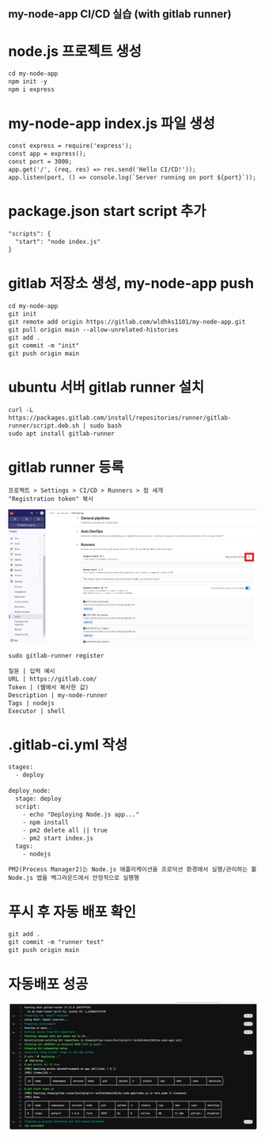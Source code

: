 ## my-node-app CI/CD 실습 (with gitlab runner)

# node.js 프로젝트 생성
```
cd my-node-app
npm init -y
npm i express 
```

# my-node-app index.js 파일 생성
```
const express = require('express');
const app = express();
const port = 3000;
app.get('/', (req, res) => res.send('Hello CI/CD!'));
app.listen(port, () => console.log(`Server running on port ${port}`));
```

# package.json start script 추가
```
"scripts": {
  "start": "node index.js"
}
```

# gitlab 저장소 생성, my-node-app push
```
cd my-node-app
git init
git remote add origin https://gitlab.com/wldhks1101/my-node-app.git
git pull origin main --allow-unrelated-histories
git add .
git commit -m "init"
git push origin main
```

# ubuntu 서버 gitlab runner 설치
```
curl -L https://packages.gitlab.com/install/repositories/runner/gitlab-runner/script.deb.sh | sudo bash
sudo apt install gitlab-runner
```

# gitlab runner 등록
```
프로젝트 > Settings > CI/CD > Runners > 점 세개
"Registration token" 복사
```
![alt text](image.png)
```
sudo gitlab-runner register
```

```
질문 | 입력 예시
URL | https://gitlab.com/
Token | (웹에서 복사한 값)
Description | my-node-runner
Tags | nodejs
Executor | shell
```

# .gitlab-ci.yml 작성
```
stages:
  - deploy

deploy_node:
  stage: deploy
  script:
    - echo "Deploying Node.js app..."
    - npm install
    - pm2 delete all || true
    - pm2 start index.js
  tags:
    - nodejs
```

```
PM2(Process Manager2)는 Node.js 애플리케이션을 프로덕션 환경에서 실행/관리하는 툴
Node.js 앱을 백그라운드에서 안정적으로 실행행
```

# 푸시 후 자동 배포 확인
```
git add .
git commit -m "runner test"
git push origin main
```

# 자동배포 성공
![alt text](image-1.png)
